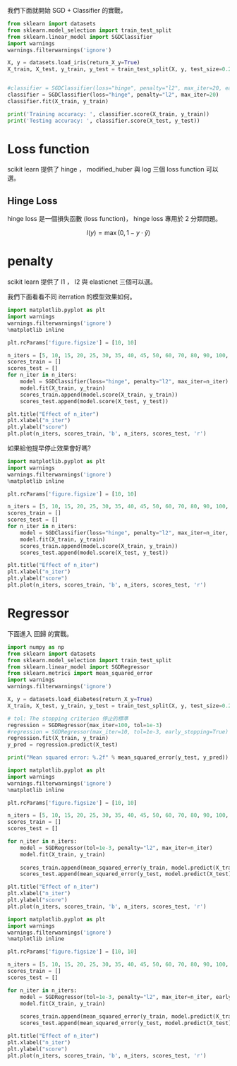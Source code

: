 <script src="https://cdn.mathjax.org/mathjax/latest/MathJax.js?config=TeX-AMS-MML_HTMLorMML" type="text/javascript"></script>
<script type="text/x-mathjax-config">
MathJax.Hub.Config({
    tex2jax: {
    inlineMath: [ ["$","$"], ["\(","\)"] ],
    processEscapes: true
    }
});
</script>



我們下面就開始 SGD + Classifier 的實戰，



```python 
from sklearn import datasets
from sklearn.model_selection import train_test_split
from sklearn.linear_model import SGDClassifier
import warnings
warnings.filterwarnings('ignore')

X, y = datasets.load_iris(return_X_y=True)
X_train, X_test, y_train, y_test = train_test_split(X, y, test_size=0.2, random_state=87) 


#classifier = SGDClassifier(loss="hinge", penalty="l2", max_iter=20, early_stopping=True)
classifier = SGDClassifier(loss="hinge", penalty="l2", max_iter=20)
classifier.fit(X_train, y_train)

print('Training accuracy: ', classifier.score(X_train, y_train))
print('Testing accuracy: ', classifier.score(X_test, y_test))


```


# Loss function

scikit learn 提供了 hinge ， modified_huber 與 log 三個 loss function 可以選。

## Hinge Loss

hinge loss 是一個損失函數 (loss function)， hinge loss 專用於 2 分類問題。

$$
l(y) = \max(0, 1 - y \cdot \hat{y})
$$

# penalty

scikit learn 提供了 l1 ， l2 與 elasticnet 三個可以選。


我們下面看看不同 iterration 的模型效果如何。



```python 
import matplotlib.pyplot as plt
import warnings
warnings.filterwarnings('ignore')
%matplotlib inline

plt.rcParams['figure.figsize'] = [10, 10]

n_iters = [5, 10, 15, 20, 25, 30, 35, 40, 45, 50, 60, 70, 80, 90, 100, 200, 300, 500]
scores_train = []
scores_test = []
for n_iter in n_iters:
    model = SGDClassifier(loss="hinge", penalty="l2", max_iter=n_iter)
    model.fit(X_train, y_train)
    scores_train.append(model.score(X_train, y_train))
    scores_test.append(model.score(X_test, y_test))

plt.title("Effect of n_iter")
plt.xlabel("n_iter")
plt.ylabel("score")
plt.plot(n_iters, scores_train, 'b', n_iters, scores_test, 'r')


```


如果給他提早停止效果會好嗎?


```python 
import matplotlib.pyplot as plt
import warnings
warnings.filterwarnings('ignore')
%matplotlib inline

plt.rcParams['figure.figsize'] = [10, 10]

n_iters = [5, 10, 15, 20, 25, 30, 35, 40, 45, 50, 60, 70, 80, 90, 100, 200, 300, 500]
scores_train = []
scores_test = []
for n_iter in n_iters:
    model = SGDClassifier(loss="hinge", penalty="l2", max_iter=n_iter, early_stopping=True)
    model.fit(X_train, y_train)
    scores_train.append(model.score(X_train, y_train))
    scores_test.append(model.score(X_test, y_test))

plt.title("Effect of n_iter")
plt.xlabel("n_iter")
plt.ylabel("score")
plt.plot(n_iters, scores_train, 'b', n_iters, scores_test, 'r')

```


# Regressor

下面進入 回歸 的實戰。


```python 
import numpy as np
from sklearn import datasets
from sklearn.model_selection import train_test_split
from sklearn.linear_model import SGDRegressor
from sklearn.metrics import mean_squared_error
import warnings
warnings.filterwarnings('ignore')

X, y = datasets.load_diabetes(return_X_y=True)
X_train, X_test, y_train, y_test = train_test_split(X, y, test_size=0.2, random_state=87)

# tol: The stopping criterion 停止的標準
regression = SGDRegressor(max_iter=100, tol=1e-3)
#regression = SGDRegressor(max_iter=10, tol=1e-3, early_stopping=True)
regression.fit(X_train, y_train)
y_pred = regression.predict(X_test)

print("Mean squared error: %.2f" % mean_squared_error(y_test, y_pred))

```


```python 
import matplotlib.pyplot as plt
import warnings
warnings.filterwarnings('ignore')
%matplotlib inline

plt.rcParams['figure.figsize'] = [10, 10]

n_iters = [5, 10, 15, 20, 25, 30, 35, 40, 45, 50, 60, 70, 80, 90, 100, 200, 300, 500]
scores_train = []
scores_test = []

for n_iter in n_iters:
    model = SGDRegressor(tol=1e-3, penalty="l2", max_iter=n_iter)
    model.fit(X_train, y_train)
    
    scores_train.append(mean_squared_error(y_train, model.predict(X_train)))
    scores_test.append(mean_squared_error(y_test, model.predict(X_test)))

plt.title("Effect of n_iter")
plt.xlabel("n_iter")
plt.ylabel("score")
plt.plot(n_iters, scores_train, 'b', n_iters, scores_test, 'r')


```


```python 
import matplotlib.pyplot as plt
import warnings
warnings.filterwarnings('ignore')
%matplotlib inline

plt.rcParams['figure.figsize'] = [10, 10]

n_iters = [5, 10, 15, 20, 25, 30, 35, 40, 45, 50, 60, 70, 80, 90, 100, 200, 300, 500]
scores_train = []
scores_test = []

for n_iter in n_iters:
    model = SGDRegressor(tol=1e-3, penalty="l2", max_iter=n_iter, early_stopping=True)
    model.fit(X_train, y_train)
    
    scores_train.append(mean_squared_error(y_train, model.predict(X_train)))
    scores_test.append(mean_squared_error(y_test, model.predict(X_test)))

plt.title("Effect of n_iter")
plt.xlabel("n_iter")
plt.ylabel("score")
plt.plot(n_iters, scores_train, 'b', n_iters, scores_test, 'r')

```
